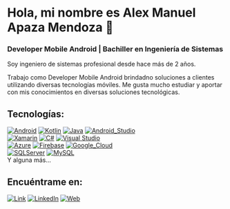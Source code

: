 # Hola, mi nombre es Alex Manuel Apaza Mendoza 👋
### Developer Mobile Android | Bachiller en Ingeniería de Sistemas

Soy ingeniero de sistemas profesional desde hace más de 2 años.

Trabajo como Developer Mobile Android brindadno soluciones a clientes utilizando diversas tecnologías móviles. Me gusta mucho estudiar y aportar con mis conocimientos en diversas soluciones tecnológicas.

## Tecnologías:

[![Android](https://img.shields.io/badge/Android-3DDC84?style=for-the-badge&logo=android&logoColor=white&labelColor=101010)]()
[![Kotlin](https://img.shields.io/badge/Kotlin-0095D5?style=for-the-badge&logo=kotlin&logoColor=white&labelColor=101010)]()
[![Java](https://img.shields.io/badge/Java-007396?style=for-the-badge&logo=java&logoColor=white&labelColor=101010)]()
[![Android_Studio](https://img.shields.io/badge/Android_Studio-3DDC84?style=for-the-badge&logo=android-studio&logoColor=white&labelColor=101010)]()
</br>
[![Xamarin](https://img.shields.io/badge/Xamarin-3498DB?style=for-the-badge&logo=xamarin&logoColor=white&labelColor=101010)]()
[![C#](https://img.shields.io/badge/C%23-239120?style=for-the-badge&logo=c-sharp&logoColor=white&labelColor=101010)]()
[![Visual Studio](https://img.shields.io/badge/Visual_Studio-5C2D91?style=for-the-badge&logo=visual%20studio&logoColor=white&labelColor=101010)]()
</br>
[![Azure](https://img.shields.io/badge/microsoft%20azure-0089D6?style=for-the-badge&logo=microsoft-azure&logoColor=white&labelColor=101010)]()
[![Firebase](https://img.shields.io/badge/Firebase-FFCA28?style=for-the-badge&logo=firebase&logoColor=white&labelColor=101010)]()
[![Google_Cloud](https://img.shields.io/badge/Google_Cloud-4285F4?style=for-the-badge&logo=googlecloud&logoColor=white&labelColor=101010)]()
</br>
[![SQLServer](https://img.shields.io/badge/Microsoft_SQL_Server-CC2927?style=for-the-badge&logo=microsoft-sql-server&logoColor=white&labelColor=101010)]()
[![MySQL](https://img.shields.io/badge/MySQL-4479A1?style=for-the-badge&logo=mysql&logoColor=white&labelColor=101010)]()
</br>
Y alguna más...

## Encuéntrame en:

[![Link](https://img.shields.io/badge/Link_Site-alexapazamendoza-39E09B?style=for-the-badge&logo=Linktree&logoColor=white&labelColor=101010)](https://sites.google.com/view/alexapazamendozaportafolio/)
[![LinkedIn](https://img.shields.io/badge/LinkedIn-Alex_Manuel_Apaza_Mendoza-0077B5?style=for-the-badge&logo=linkedin&logoColor=white&labelColor=101010)](https://www.linkedin.com/in/alex-manuel-apaza-mendoza-13512b191/)
[![Web](https://img.shields.io/badge/Web-alexapazamendoza-14a1f0?style=for-the-badge&logo=dev.to&logoColor=white&labelColor=101010)](https://sites.google.com/view/alexapazamendozaportafolio/)

<!--
**AlexApazaMendoza/AlexApazaMendoza** is a ✨ _special_ ✨ repository because its `README.md` (this file) appears on your GitHub profile.

Here are some ideas to get you started:

- 🔭 I’m currently working on ...
- 🌱 I’m currently learning ...
- 👯 I’m looking to collaborate on ...
- 🤔 I’m looking for help with ...
- 💬 Ask me about ...
- 📫 How to reach me: ...
- 😄 Pronouns: ...
- ⚡ Fun fact: ...
-->
